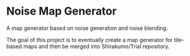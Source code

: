 # Noise Map Generator
A map generator based on noise generation and noise blending.

The goal of this project is to eventually create a map generator for tile-based maps and then be merged into Shirakumo/Trial repository.
